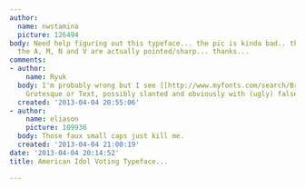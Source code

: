 ```yaml
---
author:
  name: nwstamina
  picture: 126494
body: Need help figuring out this typeface... the pic is kinda bad.. the angles on
  the A, M, N and V are actually pointed/sharp... thanks...
comments:
- author:
    name: Ryuk
  body: I'm probably wrong but I see [[http://www.myfonts.com/search/Brandon|Brandon]],
    Grotesque or Text, possibly slanted and obviously with (ugly) false small caps.
  created: '2013-04-04 20:55:06'
- author:
    name: eliason
    picture: 109936
  body: Those faux small caps just kill me.
  created: '2013-04-04 21:00:19'
date: '2013-04-04 20:14:52'
title: American Idol Voting Typeface...

---
```

